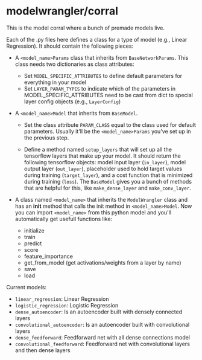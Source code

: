 # modelwrangler/corral

This is the model corral where a bunch of premade models live.

Each of the .py files here defines a class for a type of model (e.g., Linear Regression).
It should contain the following pieces:

* A `<model_name>Params` class that inherits from `BaseNetworkParams`. This class needs two dictionaries as class attributes:
    * Set `MODEL_SPECIFIC_ATTRIBUTES` to define default parameters for everything in your model
    * Set `LAYER_PARAM_TYPES` to indicate which of the parameters in MODEL_SPECIFIC_ATTRIBUTES need to be cast from dict to special layer config objects (e.g., `LayerConfig`)

* A `<model_name>Model` that inherits from `BaseModel`.
    * Set the class attribute `PARAM_CLASS` equal to the class used for default parameters. Usually it'll be the `<model_name>Params` you've set up in the previous step.

    * Define a method named `setup_layers` that will set up all the tensorflow layers that make up your model. It should return the following tensorflow objects: model input layer (`in_layer`), model output layer (`out_layer`), placeholder used to hold target values during training (`target_layer`), and a cost function that is minimized during training (`loss`). The `BaseModel` gives you a bunch of methods that are helpful for this, like `make_dense_layer` and `make_conv_layer`. 

* A class named `<model_name>` that inherits the `ModelWrangler` class and has an __init__ method that calls the init method in `<model_name>Model`. Now you can import `<model_name>` from this python model and you'll automatically get usefull functions like:
    * initialize
    * train
    * predict
    * score
    * feature_importance
    * get_from_model (get activations/weights from a layer by name)
    * save
    * load


Current models:
* `linear_regression`: Linear Regression
* `logistic_regression`: Logistic Regression
* `dense_autoencoder`: Is an autoencoder built with densely connected layers
* `convolutional_autoencoder`: Is an autoencoder built with convolutional layers
* `dense_feedforward`: Feedforward net with all dense connections model
* `convolutional_feedforward`: Feedforward net with convolutional layers and then dense layers